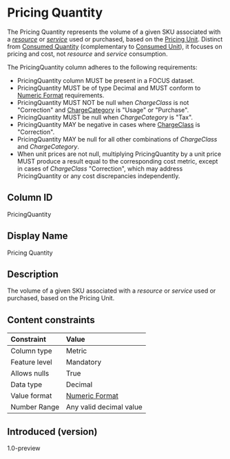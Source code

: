 # Pricing Quantity

The Pricing Quantity represents the volume of a given SKU associated with a [*resource*](#glossary:resource) or [*service*](#glossary:service) used or purchased, based on the [Pricing Unit](#pricingunit). Distinct from [Consumed Quantity](#consumedquantity) (complementary to [Consumed Unit](#consumedunit)), it focuses on pricing and cost, not *resource* and *service* consumption.

The PricingQuantity column adheres to the following requirements:

* PricingQuantity column MUST be present in a FOCUS dataset.
* PricingQuantity MUST be of type Decimal and MUST conform to [Numeric Format](#numericformat) requirements.
* PricingQuantity MUST NOT be null when *ChargeClass* is not "Correction" and [ChargeCategory](#chargecategory) is "Usage" or "Purchase".
* PricingQuantity MUST be null when *ChargeCategory* is "Tax".
* PricingQuantity MAY be negative in cases where [ChargeClass](#chargeclass) is "Correction".
* PricingQuantity MAY be null for all other combinations of *ChargeClass* and *ChargeCategory*.
* When unit prices are not null, multiplying PricingQuantity by a unit price MUST produce a result equal to the corresponding cost metric, except in cases of *ChargeClass* "Correction", which may address PricingQuantity or any cost discrepancies independently.

## Column ID

PricingQuantity

## Display Name

Pricing Quantity

## Description

The volume of a given SKU associated with a *resource* or *service* used or purchased, based on the Pricing Unit.

## Content constraints

|    Constraint   |      Value                |
|:----------------|:--------------------------|
| Column type     | Metric                    |
| Feature level   | Mandatory                 |
| Allows nulls    | True                      |
| Data type       | Decimal                   |
| Value format    | [Numeric Format](#numericformat) |
| Number Range    | Any valid decimal value   |

## Introduced (version)

1.0-preview
